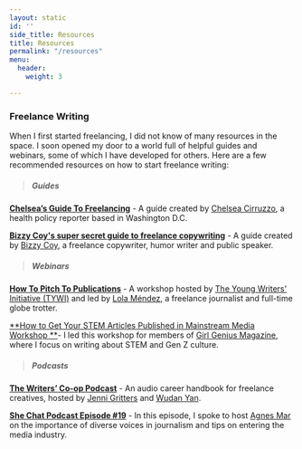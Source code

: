 ```yaml
---
layout: static
id: ''
side_title: Resources
title: Resources
permalink: "/resources"
menu:
  header:
    weight: 3

---
```

### Freelance Writing

When I first started freelancing, I did not know of many resources in the space. I soon opened my door to a world full of helpful guides and webinars, some of which I have developed for others. Here are a few recommended resources on how to start freelance writing: 

> ##### Guides

[**Chelsea’s Guide To Freelancing**](https://docs.google.com/document/d/1iMKXNCxHlyLBxo7VZZQYYdil0Be_9CdD7jxfx_EjTSY/edit?usp=sharing "Chelsea’s Guide To Freelancing") - A guide created by [Chelsea Cirruzzo](https://chelseacirruzzo.com/ "Chelsea Cirruzzo"), a health policy reporter based in Washington D.C. 

[**Bizzy Coy's super secret guide to freelance copywriting**](https://docs.google.com/document/d/1Wz9gjS_TOm1VO9VJIeH-UfgkcIqJeRq8jbIi7c7r8b4/edit?usp=sharing) - A guide created by [Bizzy Coy](http://www.bizzycoy.com/), a freelance copywriter, humor writer and public speaker. 

> ##### Webinars

[**How To Pitch To Publications**](https://www.instagram.com/tv/CExTySaAmnG/?fbclid=IwAR1xjmOHqVzUrckmaPfq8cI1OTeRe1oj7KRqiRMmHVCtwMlIi87a7r0ulFg) - A workshop hosted by [The Young Writers' Initiative (TYWI)](http://tywi.org/) and led by [Lola Méndez](https://lolaannmendez.com/), a freelance journalist and full-time globe trotter. 

[**How to Get Your STEM Articles Published in Mainstream Media Workshop **](https://www.youtube.com/watch?v=Z6reQy3TccI)- I led this workshop for members of [Girl Genius Magazine](https://girlgeniusmag.tech/), where I focus on writing about STEM and Gen Z culture. 

> ##### Podcasts

[**The Writers’ Co-op Podcast**](https://www.thewriterscooppod.com/) - An audio career handbook for freelance creatives, hosted by [Jenni Gritters](http://jennigritters.com/) and [Wudan Yan](http://www.wudanyan.com/).

[**She Chat Podcast Episode #19**](https://podcasts.apple.com/us/podcast/anika-nayak-how-to-get-your-articles-published-in-mainstream/id1505540169?i=1000493918317) - In this episode, I spoke to host [Agnes Mar](https://www.linkedin.com/in/agnesmar/) on the importance of diverse voices in journalism and tips on entering the media industry. 